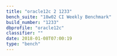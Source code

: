 ```yaml
---
title: "oracle12c 2 1233"
bench_suite: "18w02 CI Weekly Benchmark"
build_number: "1233"
dbprofile: "oracle12c"
classifier: ""
date: 2018-01-08T07:00:19
type: "bench"
---
```

